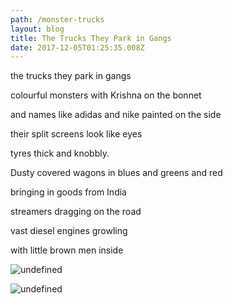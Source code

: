 ```yaml
---
path: /monster-trucks
layout: blog
title: The Trucks They Park in Gangs
date: 2017-12-05T01:25:35.008Z
---
```

the trucks they park in gangs

colourful monsters with Krishna on the bonnet 

and names like adidas and nike painted on the side

their split screens look like eyes

tyres thick and knobbly.

Dusty covered wagons in blues and greens and red

bringing in goods from India

streamers dragging on the road

 vast diesel engines growling

 with little brown men inside

![undefined](/images/IMG_1055.JPG)

![undefined](/images/IMG_1056.JPG)
